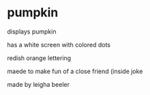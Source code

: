 # pumpkin

displays pumpkin

has a white screen with colored dots

redish orange lettering

maede to make fun of a close friend (inside joke

made by leigha beeler 
